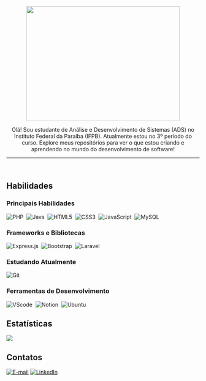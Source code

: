 
<p align="center">
  <img height="300" width="400" src="https://i.pinimg.com/originals/72/23/35/722335c95274cfad0509c9ce11188992.gif"/>
</p>

<p align="center">
Olá! Sou estudante de Análise e Desenvolvimento de Sistemas (ADS) no Instituto Federal da Paraíba (IFPB). Atualmente estou no 3º período do curso. Explore meus repositórios para ver o que estou criando e aprendendo no mundo do desenvolvimento de software!
</p>

<hr>
<br>

## Habilidades

### Principais Habilidades
![PHP](https://img.shields.io/badge/PHP-777BB4?style=for-the-badge&logo=php&logoColor=white)&nbsp;
![Java](https://img.shields.io/badge/Java-ED8B00?style=for-the-badge&logo=openjdk&logoColor=white)&nbsp;
![HTML5](https://img.shields.io/badge/HTML5-E34F26?style=for-the-badge&logo=html5&logoColor=white)&nbsp;
![CSS3](https://img.shields.io/badge/CSS3-1572B6?style=for-the-badge&logo=css3&logoColor=white)&nbsp;
![JavaScript](https://img.shields.io/badge/JavaScript-323330?style=for-the-badge&logo=javascript&logoColor=F7DF1E)&nbsp;
![MySQL](https://img.shields.io/badge/MySQL-00000F?style=for-the-badge&logo=mysql&logoColor=white)&nbsp;

### Frameworks e Bibliotecas
![Express.js](https://img.shields.io/badge/Express.js-404D59?style=for-the-badge)&nbsp;
![Bootstrap](https://img.shields.io/badge/Bootstrap-563D7C?style=for-the-badge&logo=bootstrap&logoColor=white)&nbsp;
![Laravel](https://img.shields.io/badge/Laravel-FF2D20?style=for-the-badge&logo=laravel&logoColor=white)&nbsp;

### Estudando Atualmente
![Git](https://img.shields.io/badge/GIT-E44C30?style=for-the-badge&logo=git&logoColor=white)&nbsp;

### Ferramentas de Desenvolvimento
![VScode](https://img.shields.io/badge/VScode-4285F4?style=for-the-badge&logo=vscode&logoColor=white)&nbsp;
![Notion](https://img.shields.io/badge/Notion-000000?style=for-the-badge&logo=notion&logoColor=white)&nbsp;
![Ubuntu](https://img.shields.io/badge/Ubuntu-E95420?style=for-the-badge&logo=ubuntu&logoColor=white)&nbsp;

## Estatísticas

<img src="https://github-readme-stats.vercel.app/api/top-langs/?username=anielmelo&layout=compact&theme=dark"/>

## Contatos

<a href="mailto:anielcontato@gmail.com"><img src="https://img.shields.io/badge/Gmail-D14836?style=for-the-badge&logo=gmail&logoColor=white" alt="E-mail"></a>
<a href="https://www.linkedin.com/in/aniel-melo"><img src="https://img.shields.io/badge/LinkedIn-0077B5?style=for-the-badge&logo=linkedin&logoColor=white" alt="LinkedIn"></a>

<!--
**anielmelo/anielmelo** is a ✨ _special_ ✨ repository because its `README.md` (this file) appears on your GitHub profile.

Here are some ideas to get you started:

- 🔭 I’m currently working on ...
- 🌱 I’m currently learning ...
- 👯 I’m looking to collaborate on ...
- 🤔 I’m looking for help with ...
- 💬 Ask me about ...
- 📫 How to reach me: ...
- 😄 Pronouns: ...
- ⚡ Fun fact: ...
-->
